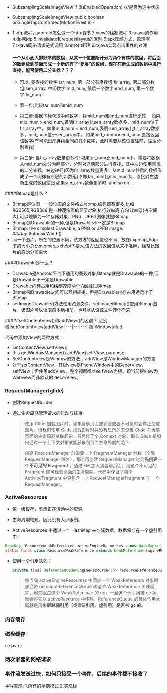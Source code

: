 - SubsamplingScaleImageView  if (!isEnabledOperation) {//是否为选中状态
- SubsamplingScaleImageView public boolean onSingleTapConfirmed(MotionEvent e) {
- 1.http流程，android怎么做一个http请求
  2.view的绘制流程
  3.rxjava的作用
  4.dpi和dp
  5.invalidate和requestlayout的区别
  6.apk压缩方式，原理呢
  7.rxjava网络请求链式调用
  8.retrofit原理
  9.rxjava实现点击事件的过滤

  #### 一个从小到大排好序的数组，从某一个位置断开分为两个有序的数组，将后面的数组放到前面形成一个新的有了“断层”的数组，现在在新生成的数组中进行查找，能否使用二分查找？？？
  - 可以,
  要查找的数字:tar_num,
  第一部分有序数组:fir_array,
  第二部分数组:sen_array,
  中间数字:mid_num,
  最后一个数字:end_num,
  第一个数字:fir_num

  - 第一步:比较tar_num和mid_num
  - 第二步:根据下标获取中间数字，将mid_num和end_num进行比较，
  如果mid_num > end_num,表明fir_array比sen_array数据多，mid_num位于fir_array中，
  如果mid_num < end_num,表明 sen_array比fir_array数据多，mid_num位于sen_array中。
  如果mid_num == end_num,直接返回该数字(有可能出现连续相同的几个数字，此时需要从该位置往前，往后分别查找)
  - 第三步:
  当fir_array数量更多时:
  如果tar_num比mid_num小，需要将数组从mid_num处分为两部分，分别对这两部分进行查找，其中左边使用常规的二分查找，右边递归(因为fir_array数量更多，从mid_num往后的数据形成了一个同样有断层的新数组)
  如果tar_num比mid_num大，直接对右边新生成的数组递归
  如果sen_array数量更多时:
  and so on...

####Bitmap是什么？
- Bitmap是位图，一般位图的文件格式为bmp,编码器有很多,比如RGB565,RGB888,是一种逐像素的显示对象,执行效率高,存储效率低(占空间大),可以理解为一种存储对象，PNG、JPEG图像就是Bitmap
- Bitmap是Drawable的一种,但是Drawable不一定是Bitmap
- Bitmap: the simplest Drawable, a PNG or JPEG image.
####getIntrinsicWidth()
- 同一个图片，所在的位置不同，该方法的返回值也不同，放在mipmap_hdpi下的大小总比mipmap_xxhdpi下要大,该方法的返回值从来不准确，经常比图片的原始分辨率大


####Drawable是什么？
- Drawable是Android平台下通用的图形对象,Bitmap就是Drawable的一种,但是Drawable不一定是Drawable
- Drawable内存占用和绘制速度两个方面胜过Bitmap
- Bitmap和Drawable之间可以互相转换，但是Drawable内存占用远远小于Bitmap
- setImageDrawable()方法使用资源文件，setImageBitmap()使用Bitmap图片，该图片可以读取自本地相册，也可以从资源文件转化而来

#####setContentView()和addView()的区别？
区别域|setContentView|addView
|---|---|---|
类|Window|dfad|




代码中添加View的两种方式：
- setContentView(selfView);
- this.getWindowManager().addView(selfView, params);
- SetContentView是Window的方法 ，addView是WindowManager的方法
- 对于setContentView，其根view是PhoneWIndow中的DecorView，selfView；但使用addView，整个视图都以selfView为根，即当前根view为Webview而非默认的 decorView。


### RequestManager(glide)
- 创建RequestBuilder

- 通过生命周期管理请求的启动与结束

  > 使用 Glide 加载图片时，如果当前页面被销毁或者不可见时会停止加载图片，但我们使用 Glide 加载图片时并没有显示的去设置 Glide 与当前页面的生命周期关联起来，只是传了个 Context 对象，那么 Glide 是如何通过一个上下文对象就能获取到页面生命周期的呢？
  >
  > 创建 RequestManager 时需要一个 FragmentManager 参数（全局 RequestManager 除外），那么再创建 RequestManager 时会**先创建一个不可见的 Fragment** ，通过 FM 加入到当前页面，用这个不可见的 Fragment 即可检测页面的生命周期。代码中保证了每个 Activity/Fragment 中只包含一个 RequestManagerFragment 与 一个 RequestManager。

### ActiveResources

- 第一级缓存，表示正在活动中的资源。

- 生命周期较短，因此没有大小限制。

-  ActiveResources 中通过一个 HashMap 来存储数据，数据保存在一个虚引用中：

  ```java
  Map<Key, ResourceWeakReference> activeEngineResources = new HashMap<>();
  static final class ResourceWeakReference extends WeakReference<EngineResource<?>>
  ```

- 使用一个引用队列：

  ```java
  private final ReferenceQueue<EngineResource<?>> resourceReferenceQueue = new ReferenceQueue<>();
  ```

  > 每当向 activeEngineResources 中添加一个 WeakReference 对象时都会将 resourceReferenceQueue 和这个 WeakReference 关联起来，用来跟踪这个 WeakReference 的 gc，一旦这个弱引用被 gc 掉，就会将它从 activeResource 中移除，ReferenceQueue 的具体作用大概就是用来**跟踪弱引用（或者软引用、虚引用）是否被 gc 的。**

### 内存缓存

### 磁盘缓存


(rxjava:)
### 两次嵌套的网络请求
### 事件流发送过快，如何只接受一个事件，后续的事件都不接收了

手写实现:
1.所有的单例模式
2.实现栈

